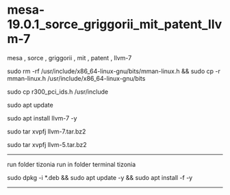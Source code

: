 # mesa-19.0.1_sorce_griggorii_mit_patent_llvm-7
mesa , sorce , griggorii , mit , patent , llvm-7

sudo rm -rf /usr/include/x86_64-linux-gnu/bits/mman-linux.h && sudo cp -r mman-linux.h /usr/include/x86_64-linux-gnu/bits

sudo cp r300_pci_ids.h /usr/include

sudo apt update

sudo apt install llvm-7 -y

sudo tar xvpfj llvm-7.tar.bz2

sudo tar xvpfj llvm-5.tar.bz2

----------------------------------------------------------------------------

run folder tizonia run in folder terminal tizonia

sudo dpkg -i *.deb && sudo apt update -y && sudo apt install -f -y

----------------------------------------------------------------------------

